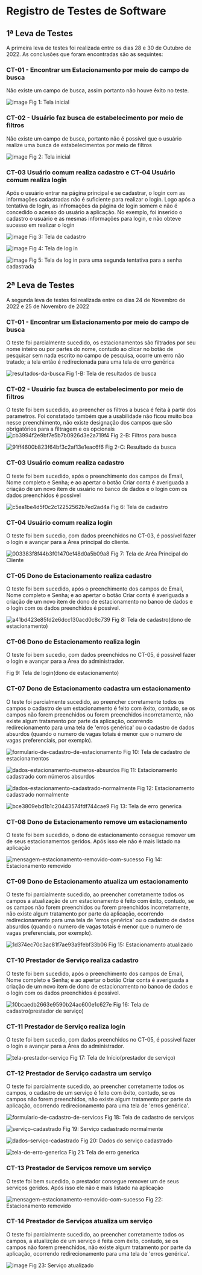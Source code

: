 # Registro de Testes de Software

## 1ª Leva de Testes

A primeira leva de testes foi realizada entre os dias 28 e 30 de Outubro de 2022. As conclusões que foram encontradas são as sequintes:

### CT-01 - Encontrar um Estacionamento por meio do campo de busca

Não existe um campo de busca, assim portanto não houve êxito no teste.

![image](https://user-images.githubusercontent.com/41563209/198900497-c63b99b9-8f93-4e06-b843-f8752fe290b1.png)
Fig 1: Tela inicial

### CT-02 - Usuário faz busca de estabelecimento por meio de filtros

Não existe um campo de busca, portanto não é possível que o usuário realize uma busca de estabelecimentos por meio de filtros

![image](https://user-images.githubusercontent.com/41563209/198900538-e24bff08-c52a-4860-9560-01c23fd33e1d.png)
Fig 2: Tela inicial

### CT-03 Usuário comum realiza cadastro e CT-04 Usuário comum realiza login

Após o usuário entrar na página principal e se cadastrar, o login com as informações cadastradas não é suficiente para realizar o login. Logo após a tentativa de login, as infromações da página de login somem e não é concedido o acesso do usuário a aplicação.
No exemplo, foi inserido o cadastro o usuário e as mesmas informações para login, e não obteve sucesso em realizar o login

![image](https://user-images.githubusercontent.com/41563209/198900610-4dce99ac-0d56-437b-9ecd-12d3f401d055.png)
Fig 3: Tela de cadastro

![image](https://user-images.githubusercontent.com/41563209/198900637-a4986f5a-e8a4-4186-90d2-6d90cd861fb6.png)
Fig 4: Tela de log in

![image](https://user-images.githubusercontent.com/41563209/198900668-01b9b4cb-4a93-48ca-8bf4-b1076896acb0.png)
Fig 5: Tela de log in para uma segunda tentativa para a senha cadastrada


## 2ª Leva de Testes

A segunda leva de testes foi realizada entre os dias 24 de Novembro de 2022 e 25 de Novembro de 2022

### CT-01 - Encontrar um Estacionamento por meio do campo de busca

O teste foi parcialmente sucedido, os estacionamentos são filtrados por seu nome inteiro ou por partes do nome, contudo ao clicar no botão de pesquisar sem nada escrito no campo de pesquisa, ocorre um erro não tratado; a tela então é redirecionada para uma tela de erro genérica

![resultados-da-busca](https://user-images.githubusercontent.com/86004024/204054684-a3e9fd33-cbfd-465c-b7a5-4eef61bc111e.png)
Fig 1-B: Tela de resultados de busca

### CT-02 - Usuário faz busca de estabelecimento por meio de filtros

O teste foi bem sucedido, ao preencher os filtros a busca é feita à partir dos parametros. Foi constatado também que a usabilidade não ficou muito boa nesse preenchimento, não existe designação dos campos que são obrigatórios para a filtragem e os opcionais
![cb3994f2e9bf7e5b7b0926d3e2a719f4](https://user-images.githubusercontent.com/86004024/204054795-4f895ad0-c221-4d24-a526-8f9e176d7643.png)
Fig 2-B: Filtros para busca

![91ff4600b823f64bf3c2af13e1eac6f6](https://user-images.githubusercontent.com/86004024/204054918-46a231b8-290f-40ea-b5bd-ba9fee257831.png)
Fig 2-C: Resultado da busca

### CT-03 Usuário comum realiza cadastro

O teste foi bem sucedido, após o preenchimento dos campos de Email, Nome completo e Senha; e ao apertar o botão Criar conta é averiguada a criação de um novo item de usuário no banco de dados e o login com os dados preenchidos é possivel

![c5ea1be4d5f0c2c12252562b7ed2ad4a](https://user-images.githubusercontent.com/86004024/204055196-e206bc3e-3974-41b0-9099-230f5ecf066d.png)
Fig 6: Tela de cadastro

### CT-04 Usuário comum realiza login

O teste foi bem sucedio, com dados preenchidos no CT-03, é possível fazer o login e avançar para a Área principal do cliente.

![003383f8f44b3f01470ef48d0a5b09a8](https://user-images.githubusercontent.com/86004024/204054513-13cbfd6c-05fe-43dd-94a4-248f6ffa99d2.png)
Fig 7: Tela de Aréa Principal do Cliente

### CT-05 Dono de Estacionamento realiza cadastro

O teste foi bem sucedido, após o preenchimento dos campos de Email, Nome completo e Senha; e ao apertar o botão Criar conta é averiguada a criação de um novo item de dono de estacionamento no banco de dados e o login com os dados preenchidos é possivel.

![a41bd423e85fd2e6dcc130acd0c8c739](https://user-images.githubusercontent.com/86004024/204055130-c90fa92a-4064-4634-b4fd-2dca0ca227ab.png)
Fig 8: Tela de cadastro(dono de estacionamento)

### CT-06 Dono de Estacionamento realiza login

O teste foi bem sucedio, com dados preenchidos no CT-05, é possível fazer o login e avançar para a Área do administrador.

Fig 9: Tela de login(dono de estacionamento)

### CT-07 Dono de Estacionamento cadastra um estacionamento

O teste foi parcialmente sucedido, ao preencher corretamente todos os campos o cadastro de um estacionamento é feito com êxito, contudo, se os campos não forem preenchidos ou forem preenchidos incorretamente, não existe algum tratamento por parte da aplicação, ocorrendo redirecionamento para uma tela de 'erros genérica' ou o cadastro de dados absurdos (quando o numero de vagas totais é menor que o numero de vagas preferenciais, por exemplo).

![formulario-de-cadastro-de-estacionamento](https://user-images.githubusercontent.com/86004024/204051025-5d617686-729d-4f5e-ab04-ac829675d126.png)
Fig 10: Tela de cadastro de estacionamentos

![dados-estacionamento-numeros-absurdos](https://user-images.githubusercontent.com/86004024/204050689-2e927257-621b-4f9e-917e-4c07793bfd5f.png)
Fig 11: Estacionamento cadastrado com números absurdos

![dados-estacionamento-cadastrado-normalmente](https://user-images.githubusercontent.com/86004024/204050879-0bc0e729-7fc9-49af-a8f4-89abde0ec3c5.png)
Fig 12: Estacionamento cadastrado normalmente

![bce3809ebd1b1c20443574fdf744cae9](https://user-images.githubusercontent.com/86004024/204051793-71e9b4aa-9149-4fca-9f42-68ea8b3a3dd3.png)
Fig 13: Tela de erro generica

### CT-08 Dono de Estacionamento remove um estacionamento

O teste foi bem sucedido, o dono de estacionamento consegue remover um de seus estacionamentos geridos. Após isso ele não é mais listado na aplicação

![mensagem-estacionamento-removido-com-sucesso](https://user-images.githubusercontent.com/86004024/204051465-10014817-c5c9-4b8b-9c10-13f03b985b19.png)
Fig 14: Estacionamento removido

### CT-09 Dono de Estacionamento atualiza um estacionamento

O teste foi parcialmente sucedido, ao preencher corretamente todos os campos a atualização de um estacionamento é feito com êxito, contudo, se os campos não forem preenchidos ou forem preenchidos incorretamente, não existe algum tratamento por parte da aplicação, ocorrendo redirecionamento para uma tela de 'erros genérica' ou o cadastro de dados absurdos (quando o numero de vagas totais é menor que o numero de vagas preferenciais, por exemplo).

![1d374ec70c3ac81f7ae93a9febf33b06](https://user-images.githubusercontent.com/86004024/204051907-d5c6ae28-c8b7-48a0-9d8b-bb47b7d40e6a.png)
Fig 15: Estacionamento atualizado

### CT-10 Prestador de Serviço realiza cadastro

O teste foi bem sucedido, após o preenchimento dos campos de Email, Nome completo e Senha; e ao apertar o botão Criar conta é averiguada a criação de um novo item de dono de estacionamento no banco de dados e o login com os dados preenchidos é possivel.

![10bcaedb2663e9590b24ac600e1c627e](https://user-images.githubusercontent.com/86004024/204055095-b956b5b5-8ff6-486a-b8b3-e06e45d865b8.png)
Fig 16: Tela de cadastro(prestador de serviço)

### CT-11 Prestador de Serviço realiza login

O teste foi bem sucedio, com dados preenchidos no CT-05, é possível fazer o login e avançar para a Área do administrador.

![tela-prestador-serviço](https://user-images.githubusercontent.com/86004024/204052106-9ff1d54b-b681-45a4-90d3-e512dab8bec2.png)
Fig 17: Tela de Início(prestador de serviço)

### CT-12 Prestador de Serviço cadastra um serviço

O teste foi parcialmente sucedido, ao preencher corretamente todos os campos, o cadastro de um serviço é feito com êxito, contudo, se os campos não forem preenchidos, não existe algum tratamento por parte da aplicação, ocorrendo redirecionamento para uma tela de 'erros genérica'.

![formulario-de-cadastro-de-servicos](https://user-images.githubusercontent.com/86004024/204052379-9f1b6d82-b38a-4556-afe6-c83213acdff7.png)
Fig 18: Tela de cadastro de serviços

![serviço-cadastrado](https://user-images.githubusercontent.com/86004024/204052690-814dac93-4f3b-494f-ac6a-e5a4dfcf817f.png)
Fig 19: Serviço cadastrado normalmente

![dados-serviço-cadastrado](https://user-images.githubusercontent.com/86004024/204052736-30c46f65-473e-46cb-81e3-19122879443a.png)
Fig 20: Dados do serviço cadastrado

![tela-de-erro-generica](https://user-images.githubusercontent.com/86004024/204052576-4d2b63ff-bead-4014-a887-81fb2da0cd43.png)
Fig 21: Tela de erro generica

### CT-13 Prestador de Serviços remove um serviço

O teste foi bem sucedido, o prestador consegue remover um de seus serviços geridos. Após isso ele não é mais listado na aplicação

![mensagem-estacionamento-removido-com-sucesso](https://user-images.githubusercontent.com/86004024/204051465-10014817-c5c9-4b8b-9c10-13f03b985b19.png)
Fig 22: Estacionamento removido

### CT-14 Prestador de Serviços atualiza um serviço

O teste foi parcialmente sucedido, ao preencher corretamente todos os campos, a atualizção de um serviço é feita com êxito, contudo, se os campos não forem preenchidos, não existe algum tratamento por parte da aplicação, ocorrendo redirecionamento para uma tela de 'erros genérica'.

![image](https://user-images.githubusercontent.com/86004024/204054079-47b43510-90fb-4790-a2f0-ee0c4eb8c58a.png)
Fig 23: Serviço atualizado
